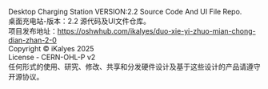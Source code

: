 Desktop Charging Station VERSION:2.2 Source Code And UI File Repo.  
桌面充电站-版本：2.2 源代码及UI文件仓库。  
项目发布地址：https://oshwhub.com/ikalyes/duo-xie-yi-zhuo-mian-chong-dian-zhan-2-0  
Copyright ©️ iKalyes 2025  
License - CERN-OHL-P v2  
任何形式的使用、研究、修改、共享和分发硬件设计及基于这些设计的产品请遵守开源协议。	




